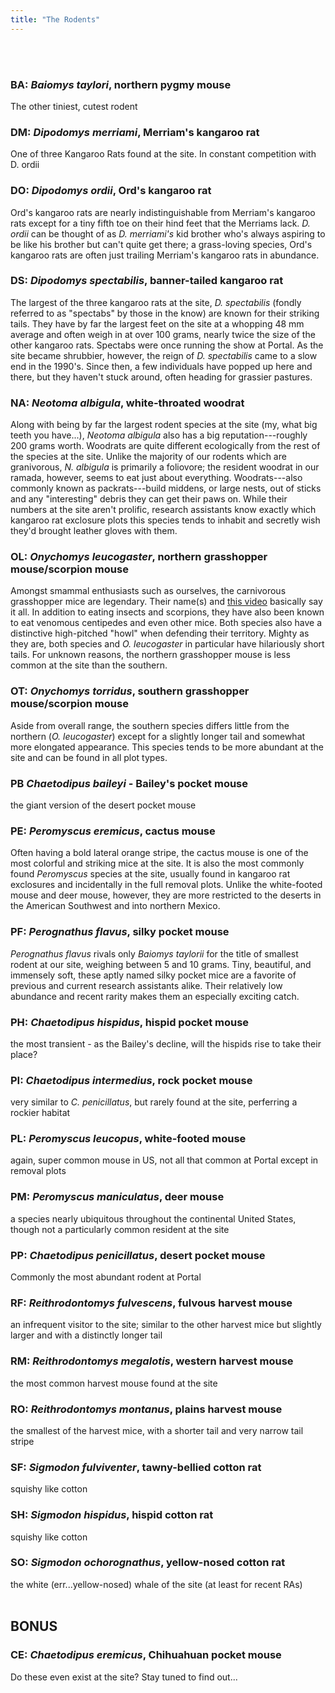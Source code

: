 ```yaml
---
title: "The Rodents"
---
```

<br>
<br>

### BA: _Baiomys taylori_, northern pygmy mouse
The other tiniest, cutest rodent
<br>

### DM: _Dipodomys merriami_, Merriam's kangaroo rat
One of three Kangaroo Rats found at the site. In constant competition with D. ordii
<br>

### DO: _Dipodomys ordii_, Ord's kangaroo rat
Ord's kangaroo rats are nearly indistinguishable from Merriam's kangaroo rats except for a tiny fifth toe on their hind feet that the Merriams lack. _D. ordii_ can be thought of as _D. merriami's_ kid brother who's always aspiring to be like his brother but can't quite get there; a grass-loving species, Ord's kangaroo rats are often just trailing Merriam's kangaroo rats in abundance.
<br>

### DS: _Dipodomys spectabilis_, banner-tailed kangaroo rat
The largest of the three kangaroo rats at the site, _D. spectabilis_ (fondly referred to as "spectabs" by those in the know) are known for their striking tails. They have by far the largest feet on the site at a whopping 48 mm average and often weigh in at over 100 grams, nearly twice the size of the other kangaroo rats. Spectabs were once running the show at Portal. As the site became shrubbier, however, the reign of _D. spectabilis_ came to a slow end in the 1990's. Since then, a few individuals have popped up here and there, but they haven't stuck around, often heading for grassier pastures.
<br>

### NA: _Neotoma albigula_, white-throated woodrat
Along with being by far the largest rodent species at the site (my, what big teeth you have...), _Neotoma albigula_ also has a big reputation---roughly 200 grams worth. Woodrats are quite different ecologically from the rest of the species at the site. Unlike the majority of our rodents which are granivorous, _N. albigula_ is primarily a foliovore; the resident woodrat in our ramada, however, seems to eat just about everything. Woodrats---also commonly known as packrats---build middens, or large nests, out of sticks and any "interesting" debris they can get their paws on. While their numbers at the site aren't prolific, research assistants know exactly which kangaroo rat exclosure plots this species tends to inhabit and secretly wish they'd brought leather gloves with them.
<br>

### OL: _Onychomys leucogaster_, northern grasshopper mouse/scorpion mouse
Amongst smammal enthusiasts such as ourselves, the carnivorous grasshopper mice are legendary. Their name(s) and [this video](https://www.youtube.com/watch?v=ohd_mSIWTXk) basically say it all. In addition to eating insects and scorpions, they have also been known to eat venomous centipedes and even other mice. Both species also have a distinctive high-pitched "howl" when defending their territory. Mighty as they are, both species and _O. leucogaster_ in particular have hilariously short tails. For unknown reasons, the northern grasshopper mouse is less common at the site than the southern.
<br>

### OT: _Onychomys torridus_, southern grasshopper mouse/scorpion mouse
Aside from overall range, the southern species differs little from the northern (_O. leucogaster_) except for a slightly longer tail and somewhat more elongated appearance. This species tends to be more abundant at the site and can be found in all plot types.
<br>

### PB _Chaetodipus baileyi_ - Bailey's pocket mouse
the giant version of the desert pocket mouse
<br>

### PE: _Peromyscus eremicus_, cactus mouse
Often having a bold lateral orange stripe, the cactus mouse is one of the most colorful and striking mice at the site. It is also the most commonly found _Peromyscus_ species at the site, usually found in kangaroo rat exclosures and incidentally in the full removal plots. Unlike the white-footed mouse and deer mouse, however, they are more restricted to the deserts in the American Southwest and into northern Mexico.
<br>

### PF: _Perognathus flavus_, silky pocket mouse
_Perognathus flavus_ rivals only _Baiomys taylorii_ for the title of smallest rodent at our site, weighing between 5 and 10 grams. Tiny, beautiful, and immensely soft, these aptly named silky pocket mice are a favorite of previous and current research assistants alike. Their relatively low abundance and recent rarity makes them an especially exciting catch.
<br>

### PH: _Chaetodipus hispidus_, hispid pocket mouse
the most transient - as the Bailey's decline, will the hispids rise to take their place?
<br>

### PI: _Chaetodipus intermedius_, rock pocket mouse
very similar to _C. penicillatus_, but rarely found at the site, perferring a rockier habitat
<br>

### PL: _Peromyscus leucopus_, white-footed mouse
again, super common mouse in US, not all that common at Portal except in removal plots
<br>

### PM: _Peromyscus maniculatus_, deer mouse
a species nearly ubiquitous throughout the continental United States, though not a particularly common resident at the site
<br>

### PP: _Chaetodipus penicillatus_, desert pocket mouse
Commonly the most abundant rodent at Portal
<br>

### RF: _Reithrodontomys fulvescens_, fulvous harvest mouse
an infrequent visitor to the site; similar to the other harvest mice but slightly larger and with a distinctly longer tail
<br>

### RM: _Reithrodontomys megalotis_, western harvest mouse
the most common harvest mouse found at the site
<br>

### RO: _Reithrodontomys montanus_, plains harvest mouse
the smallest of the harvest mice, with a shorter tail and very narrow tail stripe
<br>

### SF: _Sigmodon fulviventer_, tawny-bellied cotton rat
squishy like cotton
<br>

### SH: _Sigmodon hispidus_, hispid cotton rat
squishy like cotton
<br>

### SO: _Sigmodon ochorognathus_, yellow-nosed cotton rat
the white (err...yellow-nosed) whale of the site (at least for recent RAs)
<br>
<br>

## BONUS
### CE: _Chaetodipus eremicus_, Chihuahuan pocket mouse
Do these even exist at the site? Stay tuned to find out...